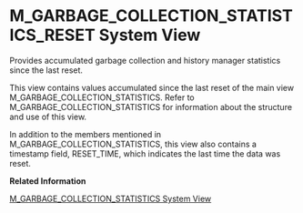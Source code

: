 <!-- loio20b071a775191014ab3d92eda7ef62ef -->

# M\_GARBAGE\_COLLECTION\_STATISTICS\_RESET System View

Provides accumulated garbage collection and history manager statistics since the last reset.



This view contains values accumulated since the last reset of the main view M\_GARBAGE\_COLLECTION\_STATISTICS. Refer to M\_GARBAGE\_COLLECTION\_STATISTICS for information about the structure and use of this view.

In addition to the members mentioned in M\_GARBAGE\_COLLECTION\_STATISTICS, this view also contains a timestamp field, RESET\_TIME, which indicates the last time the data was reset.

**Related Information**  


[M\_GARBAGE\_COLLECTION\_STATISTICS System View](m-garbage-collection-statistics-system-view-20b04b8.md "Provides garbage collection and history manager statistics.")


